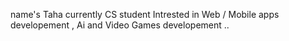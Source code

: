 name's Taha 
currently CS student 
Intrested in Web / Mobile apps developement , Ai and Video Games developement ..


<!---
TyR-bib/TyR-bib is a ✨ special ✨ repository because its `README.md` (this file) appears on your GitHub profile.
You can click the Preview link to take a look at your changes.
--->
